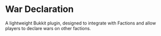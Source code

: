 # War Declaration
A lightweight Bukkit plugin, designed to integrate with Factions and allow players to declare wars on other factions.
